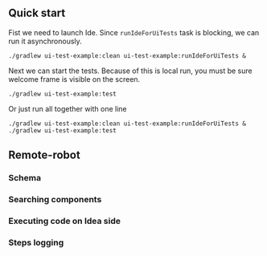 ## Quick start
Fist we need to launch Ide. Since `runIdeForUiTests` task is blocking, we can run it asynchronously.

`./gradlew ui-test-example:clean ui-test-example:runIdeForUiTests &`
 
Next we can start the tests. Because of this is local run, you must be sure welcome frame is visible on the screen. 

`./gradlew ui-test-example:test`

Or just run all together with one line

`./gradlew ui-test-example:clean ui-test-example:runIdeForUiTests & ./gradlew ui-test-example:test`

## Remote-robot

### Schema

### Searching components

### Executing code on Idea side

### Steps logging